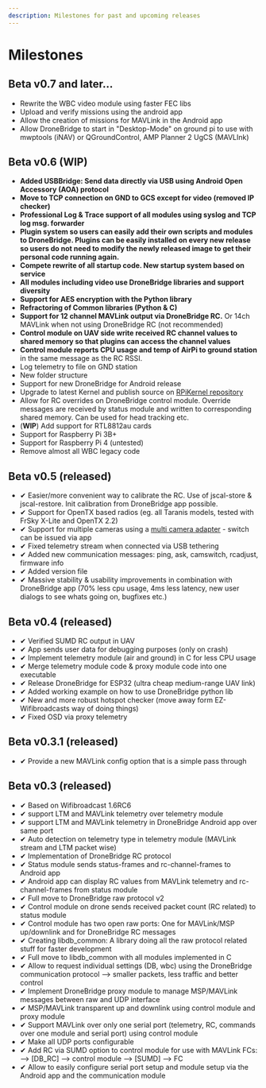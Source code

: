 ```yaml
---
description: Milestones for past and upcoming releases
---
```


# Milestones

## Beta v0.7 and later...

* Rewrite the WBC video module using faster FEC libs
* Upload and verify missions using the android app
* Allow the creation of missions for MAVLink in the Android app
* Allow DroneBridge to start in "Desktop-Mode" on ground pi to use with mwptools \(iNAV\) or QGroundControl, AMP Planner 2 UgCS \(MAVLInk\)

## Beta v0.6 \(WIP\)

* **Added USBBridge: Send data directly via USB using Android Open Accessory \(AOA\) protocol**
* **Move to TCP connection on GND to GCS except for video \(removed IP checker\)**
* **Professional Log & Trace support of all modules using syslog and TCP log msg. forwarder**
* **Plugin system so users can easily add their own scripts and modules to DroneBridge. Plugins can be easily installed on every new release so users do not need to modify the newly released image to get their personal code running again.**
* **Compete rewrite of all startup code. New startup system based on service**
* **All modules including video use DroneBridge libraries and support diversity**
* **Support for AES encryption with the Python library**
* **Refractoring of Common libraries \(Python & C\)**
* **Support for 12 channel MAVLink output via DroneBridge RC.** Or 14ch MAVLink when not using DroneBridge RC \(not recommended\)
* **Control module on UAV side write received RC channel values to shared memory so that plugins can access the channel values**
* **Control module reports CPU usage and temp of AirPi to ground station** in the same message as the RC RSSI.
* Log telemetry to file on GND station
* New folder structure
* Support for new DroneBridge for Android release
* Upgrade to latest Kernel and publish source on [RPiKernel repository](https://github.com/DroneBridge/RPiKernel)
* Allow for RC overrides on DroneBridge control module. Override messages are received by status module and written to corresponding shared memory. Can be used for head tracking etc.
* \(**WIP**\) Add support for RTL8812au cards
* Support for Raspberry Pi 3B+
* Support for Raspberry Pi 4 \(untested\)
* Remove almost all WBC legacy code

## Beta v0.5 \(released\)

* ✔ Easier/more convenient way to calibrate the RC. Use of jscal-store & jscal-restore. Init calibration from DroneBridge app possible.
* ✔ Support for OpenTX based radios \(eg. all Taranis models, tested with FrSky X-Lite and OpenTX 2.2\)
* ✔ Support for multiple cameras using a [multi camera adapter](http://www.arducam.com/multi-camera-adapter-module-raspberry-pi/) - switch can be issued via app
* ✔ Fixed telemetry stream when connected via USB tethering
* ✔ Added new communication messages: ping, ask, camswitch, rcadjust, firmware info
* ✔ Added version file
* ✔ Massive stability & usability improvements in combination with DroneBridge app \(70% less cpu usage, 4ms less latency, new user dialogs to see whats going on, bugfixes etc.\)

## Beta v0.4 \(released\)

* ✔ Verified SUMD RC output in UAV
* ✔ App sends user data for debugging purposes \(only on crash\)
* ✔ Implement telemetry module \(air and ground\) in C for less CPU usage
* ✔ Merge telemetry module code & proxy module code into one executable
* ✔ Release DroneBridge for ESP32 \(ultra cheap medium-range UAV link\)
* ✔ Added working example on how to use DroneBridge python lib
* ✔ New and more robust hotspot checker \(move away form EZ-Wifibroadcasts way of doing things\)
* ✔ Fixed OSD via proxy telemetry

## Beta v0.3.1 \(released\)

* ✔ Provide a new MAVLink config option that is a simple pass through

## Beta v0.3 \(released\)

* ✔ Based on Wifibroadcast 1.6RC6
* ✔ support LTM and MAVLink telemetry over telemetry module
* ✔ support LTM and MAVLink telemetry in DroneBridge Android app over same port
* ✔ Auto detection on telemetry type in telemetry module \(MAVLink stream and LTM packet wise\)
* ✔ Implementation of DroneBridge RC protocol
* ✔ Status module sends status-frames and rc-channel-frames to Android app
* ✔ Android app can display RC values from MAVLink telemetry and rc-channel-frames from status module
* ✔ Full move to DroneBridge raw protocol v2
* ✔ Control module on drone sends received packet count \(RC related\) to status module
* ✔ Control module has two open raw ports: One for MAVLink/MSP up/downlink and for DroneBridge RC messages
* ✔ Creating libdb\_common: A library doing all the raw protocol related stuff for faster development
* ✔ Full move to libdb\_common with all modules implemented in C
* ✔ Allow to request individual settings \(DB, wbc\) using the DroneBridge communication protocol --&gt; smaller packets, less traffic and better control
* ✔ Implement DroneBridge proxy module to manage MSP/MAVLink messages between raw and UDP interface
* ✔ MSP/MAVLink transparent up and downlink using control module and proxy module
* ✔ Support MAVLink over only one serial port \(telemetry, RC, commands over one module and serial port\) using control module
* ✔ Make all UDP ports configurable
* ✔ Add RC via SUMD option to control module for use with MAVLink FCs: --&gt; \[DB\_RC\] --&gt; control module --&gt; \[SUMD\] --&gt; FC
* ✔ Allow to easily configure serial port setup and module setup via the Android app and the communication module

